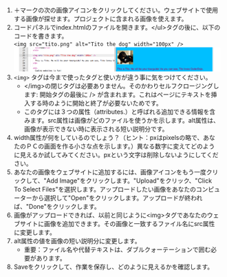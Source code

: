 1. ＋マークの次の画像アイコンをクリックしてください。ウェブサイトで使用する画像が探せます。プロジェクトに含まれる画像を使えます。
2. コードパネルでindex.htmlのファイルを開きます。&lt;/ul&gt;タグの後に、以下のコードを書きます。  
   `<img src="tito.png" alt="Tito the dog" width="100px" />`![](assets/ImgTito2.png)
3. `<img>` タグは今まで使ったタグと使い方が違う事に気をつけてください。
   * &lt;/img&gt;の閉じタグは必要ありません。そのかわりセルフクロージングします: 開始タグの最後に /&gt; が含まれます。これはページにテキストを挿入する時のように開始と終了が必要ないためです。
   * このタグには３つの属性（attributes.）と呼ばれる追加できる情報を含みます。src属性は画像がどのファイルを使うかを示します。alt属性は、画像が表示できない時に表示される短い説明分です。
4. width属性が何をしているのでしょう？（ヒント：pxはpixelsの略で、あなたのＰＣの画面を作る小さな点を示します。）異なる数字に変えてどのように見えるか試してみてください。pxという文字は削除しないようにしてください。
5. あなたの画像をウェブサイトに追加するには、画像アイコンをもう一度クリックして、"Add Image"をクリックします。"Upload"をクリック、"Click To Select Files"を選択します。アップロードしたい画像をあなたのコンピューターから選択して"Open"をクリックします。アップロードが終われば、"Done"をクリックします。
6. 画像がアップロードできれば、以前と同じように&lt;img&gt;タグであなたのウェブサイトに画像を追加できます。その画像と一致するファイル名にsrc属性に変更します。
7. alt属性の値を画像の短い説明分に変更します。
   * 重要：ファイル名や代替テキストは、ダブルクォーテーションで囲む必要があります。
8. Saveをクリックして、作業を保存し、どのように見えるかを確認します。



